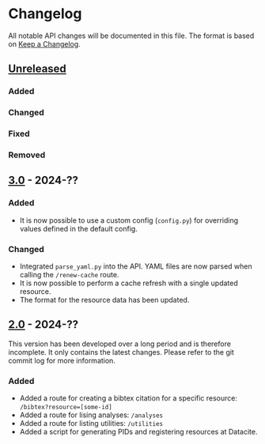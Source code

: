 # Changelog

All notable API changes will be documented in this file. The format is based on [Keep a
Changelog](https://keepachangelog.com/en/1.0.0/).

## [Unreleased]

### Added

### Changed

### Fixed

### Removed

## [3.0] - 2024-??

### Added

- It is now possible to use a custom config (`config.py`) for overriding values defined in the default config.

### Changed

- Integrated `parse_yaml.py` into the API. YAML files are now parsed when calling the `/renew-cache` route.
- It is now possible to perform a cache refresh with a single updated resource.
- The format for the resource data has been updated.

## [2.0] - 2024-??

This version has been developed over a long period and is therefore incomplete. It only contains the latest changes.
Please refer to the git commit log for more information.

### Added

- Added a route for creating a bibtex citation for a specific resource: `/bibtex?resource=[some-id]`
- Added a route for lising analyses: `/analyses`
- Added a route for listing utilities: `/utilities`
- Added a script for generating PIDs and registering resources at Datacite.

[unreleased]: https://github.com/spraakbanken/metadata-api/compare/v3.0...HEAD
[3.0]: https://github.com/spraakbanken/metadata-api/compare/v2.0...v3.0
[2.0]: https://github.com/spraakbanken/metadata-api/releases/tag/v2.0
